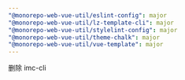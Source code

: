 ```yaml
---
"@monorepo-web-vue-util/eslint-config": major
"@monorepo-web-vue-util/lz-template-cli": major
"@monorepo-web-vue-util/stylelint-config": major
"@monorepo-web-vue-util/theme-chalk": major
"@monorepo-web-vue-util/vue-template": major
---
```


删除 imc-cli
